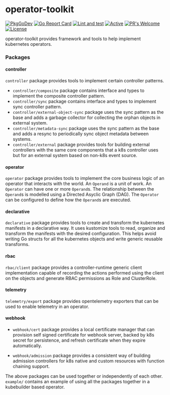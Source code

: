 # operator-toolkit

[![PkgGoDev](https://pkg.go.dev/badge/github.com/darkowlzz/operator-toolkit)](https://pkg.go.dev/github.com/darkowlzz/operator-toolkit)
[![Go Report Card](https://goreportcard.com/badge/github.com/darkowlzz/operator-toolkit)](https://goreportcard.com/report/github.com/darkowlzz/operator-toolkit)
[![Lint and test](https://github.com/darkowlzz/operator-toolkit/actions/workflows/test.yml/badge.svg)](https://github.com/darkowlzz/operator-toolkit/actions/workflows/test.yml)
[![Active](http://img.shields.io/badge/Status-Active-green.svg)](https://github.com/darkowlzz/operator-toolkit)
[![PR's Welcome](https://img.shields.io/badge/PRs-welcome-brightgreen.svg?style=flat)](https://github.com/darkowlzz/operator-toolkit/pulls)
[![License](https://img.shields.io/badge/License-MIT-blue.svg)](https://opensource.org/licenses/MIT)

operator-toolkit provides framework and tools to help implement kubernetes
operators.

### Packages

#### controller

`controller` package provides tools to implement certain controller patterns.

- `controller/composite` package contains interface and types to implement the
    composite controller pattern.
- `controller/sync` package contains interface and types to implement sync
    controller pattern.
- `controller/external-object-sync` package uses the sync pattern as the base
    and adds a garbage collector for collecting the orphan objects in external
    system.
- `controller/metadata-sync` package uses the sync pattern as the base and adds
    a resync to periodically sync object metadata between systems.
- `controller/external` package provides tools for building external
    controllers with the same core components that a k8s controller uses but
    for an external system based on non-k8s event source.

#### operator

`operator` package provides tools to implement the core business logic of an
operator that interacts with the world. An `Operand` is a unit of work. An
`Operator` can have one or more `Operand`s. The relationship between the
`Operand`s is modelled using a Directed Asyclic Graph (DAG). The `Operator` can
be configured to define how the `Operand`s are executed.

#### declarative

`declarative` package provides tools to create and transform the kubernetes
manifests in a declarative way. It uses kustomize tools to read, organize and
transform the manifests with the desired configuration. This helps avoid
writing Go structs for all the kubernetes objects and write generic reusable
transforms.

#### rbac

`rbac/client` package provides a controller-runtime generic client
implementation capable of recording the actions performed using the client on
the objects and generate RBAC permissions as Role and ClusterRole.

#### telemetry

`telemetry/export` package provides opentelemetry exporters that can be used to
enable telemetry in an operator.

#### webhook

- `webhook/cert` package provides a local certificate manager that can provision
    self signed certificate for webhook server, backed by k8s secret for
    persistence, and refresh certificate when they expire automatically.

- `webhook/admission` package provides a consistent way of building admission
    controllers for k8s native and custom resources with function chaining
    support.

The above packages can be used together or independently of each other.
`example/` contains an example of using all the packages together in a
kubebuilder based operator.
